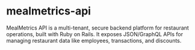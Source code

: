 # mealmetrics-api
MealMetrics API is a multi-tenant, secure backend platform for restaurant operations, built with Ruby on Rails. It exposes JSON/GraphQL APIs for managing restaurant data like employees, transactions, and discounts.
